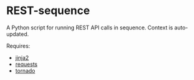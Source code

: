 # REST-sequence

A Python script for running REST API calls in sequence. Context is
auto-updated.

Requires:

* [jinja2](http://jinja.pocoo.org/)
* [requests](http://www.python-requests.org/en/latest/)
* [tornado](http://www.tornadoweb.org/en/stable/)
